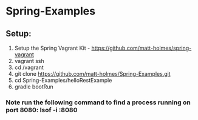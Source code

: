 # Spring-Examples

## Setup:

1. Setup the Spring Vagrant Kit - https://github.com/matt-holmes/spring-vagrant
2. vagrant ssh
3. cd /vagrant
4. git clone https://github.com/matt-holmes/Spring-Examples.git
5. cd Spring-Examples/helloRestExample
6. gradle bootRun





### Note run the following command to find a process running on port 8080: lsof -i :8080
